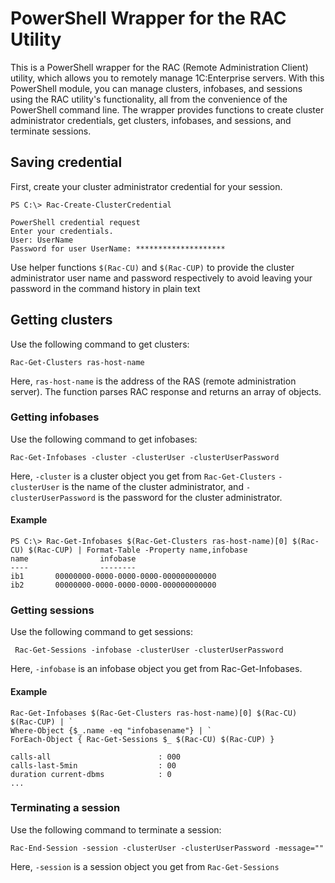# PowerShell Wrapper for the RAC Utility #
This is a PowerShell wrapper for the RAC (Remote Administration Client) utility, which allows you to remotely manage 1C:Enterprise servers. With this PowerShell module, you can manage clusters, infobases, and sessions using the RAC utility's functionality, all from the convenience of the PowerShell command line. The wrapper provides functions to create cluster administrator credentials, get clusters, infobases, and sessions, and terminate sessions.
## Saving credential ##
First, create your cluster administrator credential for your session.

    PS C:\> Rac-Create-ClusterCredential
    
    PowerShell credential request
    Enter your credentials.
    User: UserName
    Password for user UserName: ********************
Use helper functions `$(Rac-CU)` and `$(Rac-CUP)` to provide the cluster administrator user name and password respectively to avoid leaving your password in the command history in plain text
## Getting clusters ##
Use the following command to get clusters:

    Rac-Get-Clusters ras-host-name

Here, `ras-host-name` is the address of the RAS (remote administration server). The function parses RAC response and returns an array of objects.
### Getting infobases ###
Use the following command to get infobases:

    Rac-Get-Infobases -cluster -clusterUser -clusterUserPassword
Here, `-cluster` is a cluster object you get from `Rac-Get-Clusters`
`-clusterUser` is the name of the cluster administrator, and
`-clusterUserPassword` is the password for the cluster administrator.
#### Example ####

    PS C:\> Rac-Get-Infobases $(Rac-Get-Clusters ras-host-name)[0] $(Rac-CU) $(Rac-CUP) | Format-Table -Property name,infobase
    name                infobase
    ----                --------
    ib1       00000000-0000-0000-0000-000000000000
    ib2       00000000-0000-0000-0000-000000000000
### Getting sessions ###
Use the following command to get sessions:

     Rac-Get-Sessions -infobase -clusterUser -clusterUserPassword 
Here, `-infobase` is an infobase object you get from Rac-Get-Infobases.
#### Example ####

    Rac-Get-Infobases $(Rac-Get-Clusters ras-host-name)[0] $(Rac-CU) $(Rac-CUP) | `
    Where-Object {$_.name -eq "infobasename"} | `
    ForEach-Object { Rac-Get-Sessions $_ $(Rac-CU) $(Rac-CUP) }
    
    calls-all                        : 000
    calls-last-5min                  : 00
    duration current-dbms            : 0
    ...
### Terminating a session ###
Use the following command to terminate a session:

    Rac-End-Session -session -clusterUser -clusterUserPassword -message=""

Here, `-session` is a session object you get from `Rac-Get-Sessions`